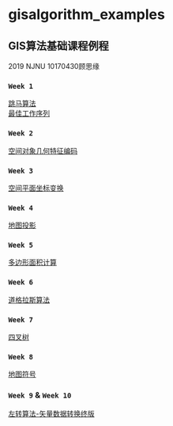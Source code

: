 # gisalgorithm_examples
GIS算法基础课程例程
-
2019 NJNU 10170430顾思缘
### ` Week 1 ` 
[跳马算法](https://github.com/NJNU-2019G-10170430-GuSiyuan/gisalgorithm_examples/blob/master/Jump.html"悬停显示")  
[最佳工作序列](https://github.com/NJNU-2019G-10170430-GuSiyuan/gisalgorithm_examples/blob/master/%E6%9C%80%E4%BD%B3%E5%B7%A5%E4%BD%9C%E5%BA%8F%E5%88%97.html"悬停显示") 
### ` Week 2 ` 
[空间对象几何特征编码](https://github.com/NJNU-2019G-10170430-GuSiyuan/gisalgorithm_examples/blob/master/%E5%90%8D%E5%AD%97%E5%8F%98%E6%8D%A2Version2.html"悬停显示")  
### ` Week 3 ` 
[空间平面坐标变换](https://github.com/NJNU-2019G-10170430-GuSiyuan/gisalgorithm_examples/blob/master/%E5%90%8D%E5%AD%97%E5%8F%98%E6%8D%A2Version2.html"悬停显示")  
### ` Week 4 ` 
[地图投影](https://github.com/NJNU-2019G-10170430-GuSiyuan/gisalgorithm_examples/blob/master/%E5%9C%B0%E5%9B%BE%E6%8A%95%E5%BD%B1.html"悬停显示")  
### ` Week 5 ` 
[多边形面积计算](https://github.com/NJNU-2019G-10170430-GuSiyuan/gisalgorithm_examples/blob/master/PolygonCaculation.html"悬停显示")  
### ` Week 6 ` 
[道格拉斯算法](https://github.com/NJNU-2019G-10170430-GuSiyuan/gisalgorithm_examples/blob/master/%E9%81%93%E6%A0%BC%E6%8B%89%E6%96%AF.html"悬停显示")  
### ` Week 7 ` 
[四叉树](https://github.com/NJNU-2019G-10170430-GuSiyuan/gisalgorithm_examples/blob/master/%E5%9B%9B%E5%8F%89%E6%A0%91.html"悬停显示")  
### ` Week 8 ` 
[地图符号](https://github.com/NJNU-2019G-10170430-GuSiyuan/gisalgorithm_examples/blob/master/MapSymbol.html"悬停显示")  
### ` Week 9 ` & ` Week 10 ` 
[左转算法-矢量数据转换终版](https://github.com/NJNU-2019G-10170430-GuSiyuan/gisalgorithm_examples/blob/master/%E7%9F%A2%E9%87%8F%E8%BD%AC%E6%A0%85%E6%A0%BC.html"悬停显示")  

